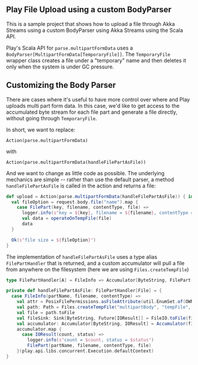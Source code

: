 ## Play File Upload using a custom BodyParser

This is a sample project that shows how to upload a file through Akka Streams using a custom BodyParser using Akka Streams using the Scala API.


Play's Scala API for `parse.multipartFormData` uses a `BodyParser[MultipartFormData[TemporaryFile]]`.  The `TemporaryFile` wrapper class creates a file under a "temporary" name and then deletes it only when the system is under GC pressure.
 
## Customizing the Body Parser

There are cases where it's useful to have more control over where and Play uploads multi part form data.  In this case, we'd like to get access to the accumulated byte stream for each file part and generate a file directly, without going through `TemporaryFile`.

In short, we want to replace:

```
Action(parse.multipartFormData) 
```

with 

```
Action(parse.multipartFormData(handleFilePartAsFile)) 
```

And we want to change as little code as possible.  The underlying mechanics are simple -- rather than use the default parser, a method `handleFilePartAsFile` is called in the action and returns a file:

``` scala
def upload = Action(parse.multipartFormData(handleFilePartAsFile)) { implicit request =>
  val fileOption = request.body.file("name").map {
    case FilePart(key, filename, contentType, file) =>
      logger.info(s"key = ${key}, filename = ${filename}, contentType = ${contentType}, file = $file")
      val data = operateOnTempFile(file)
      data
  }

  Ok(s"file size = ${fileOption}")
}
```

The implementation of `handleFilePartAsFile` uses a type alias `FilePartHandler` that is returned, and a custom accumulator will pull a file from anywhere on the filesystem (here we are using `Files.createTempFile`) 

```scala
type FilePartHandler[A] = FileInfo => Accumulator[ByteString, FilePart[A]]

private def handleFilePartAsFile: FilePartHandler[File] = {
  case FileInfo(partName, filename, contentType) =>
    val attr = PosixFilePermissions.asFileAttribute(util.EnumSet.of(OWNER_READ, OWNER_WRITE))
    val path: Path = Files.createTempFile("multipartBody", "tempFile", attr)
    val file = path.toFile
    val fileSink: Sink[ByteString, Future[IOResult]] = FileIO.toFile(file)
    val accumulator: Accumulator[ByteString, IOResult] = Accumulator(fileSink)
    accumulator.map {
      case IOResult(count, status) =>
        logger.info(s"count = $count, status = $status")
        FilePart(partName, filename, contentType, file)
    }(play.api.libs.concurrent.Execution.defaultContext)
}
```

